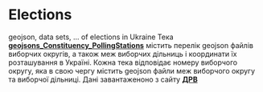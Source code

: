 # Elections
geojson, data sets, ... of elections in Ukraine
Тека **[geojsons_Constituency_PollingStations](https://github.com/ChenichnujNadvirnjanec/Elections/tree/master/geojsons_Constituency_PollingStations)** містить перелік geojson файлів виборчих округів, а також меж виборчих дільниць і координати їх розташування в Україні. Кожна тека відповідає номеру виборчого округу, яка в свою чергу містить geojson файли меж виборчого округу та виборчої дільниці. Дані завантаженоно з сайту **[ДРВ](https://www.drv.gov.ua/)**
